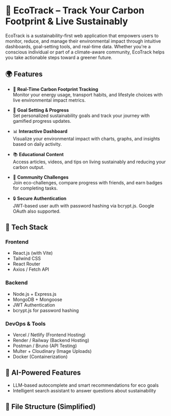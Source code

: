 # 🌱 EcoTrack – Track Your Carbon Footprint & Live Sustainably

EcoTrack is a sustainability-first web application that empowers users to monitor, reduce, and manage their environmental impact through intuitive dashboards, goal-setting tools, and real-time data. Whether you're a conscious individual or part of a climate-aware community, EcoTrack helps you take actionable steps toward a greener future.

## 🌍 Features

- 🌿 **Real-Time Carbon Footprint Tracking**  
  Monitor your energy usage, transport habits, and lifestyle choices with live environmental impact metrics.

- 🎯 **Goal Setting & Progress**  
  Set personalized sustainability goals and track your journey with gamified progress updates.

- 📊 **Interactive Dashboard**  
  Visualize your environmental impact with charts, graphs, and insights based on daily activity.

- 📚 **Educational Content**  
  Access articles, videos, and tips on living sustainably and reducing your carbon output.

- 🤝 **Community Challenges**  
  Join eco-challenges, compare progress with friends, and earn badges for completing tasks.

- 🔒 **Secure Authentication**  
  JWT-based user auth with password hashing via bcrypt.js. Google OAuth also supported.

## 🚀 Tech Stack

### Frontend
- React.js (with Vite)
- Tailwind CSS
- React Router
- Axios / Fetch API

### Backend
- Node.js + Express.js
- MongoDB + Mongoose
- JWT Authentication
- bcrypt.js for password hashing

### DevOps & Tools
- Vercel / Netlify (Frontend Hosting)
- Render / Railway (Backend Hosting)
- Postman / Bruno (API Testing)
- Multer + Cloudinary (Image Uploads)
- Docker (Containerization)

## 🧠 AI-Powered Features
- LLM-based autocomplete and smart recommendations for eco goals
- Intelligent search assistant to answer questions about sustainability

## 📁 File Structure (Simplified)
